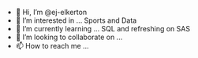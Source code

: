 - 👋 Hi, I’m @ej-elkerton
- 👀 I’m interested in ... Sports and Data
- 🌱 I’m currently learning ... SQL and refreshing on SAS
- 💞️ I’m looking to collaborate on ... 
- 📫 How to reach me ... 

<!---
ej-elkerton/ej-elkerton is a ✨ special ✨ repository because its `README.md` (this file) appears on your GitHub profile.
You can click the Preview link to take a look at your changes.
--->
